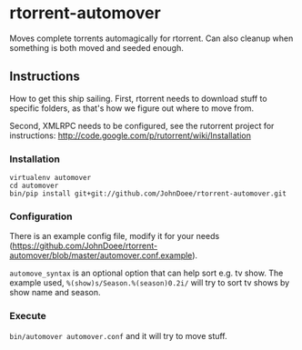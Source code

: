 rtorrent-automover
==================

Moves complete torrents automagically for rtorrent.
Can also cleanup when something is both moved and seeded enough.

Instructions
------------

How to get this ship sailing.
First, rtorrent needs to download stuff to specific folders, as that's how we figure out where to move from.

Second, XMLRPC needs to be configured, see the rutorrent project for instructions: http://code.google.com/p/rutorrent/wiki/Installation


### Installation
    virtualenv automover
    cd automover
    bin/pip install git+git://github.com/JohnDoee/rtorrent-automover.git

### Configuration
There is an example config file, modify it for your needs (https://github.com/JohnDoee/rtorrent-automover/blob/master/automover.conf.example).

```automove_syntax``` is an optional option that can help sort e.g. tv show. The example used, ```%(show)s/Season.%(season)0.2i/``` will try to sort tv shows by show name and season.

### Execute

```bin/automover automover.conf``` and it will try to move stuff.
